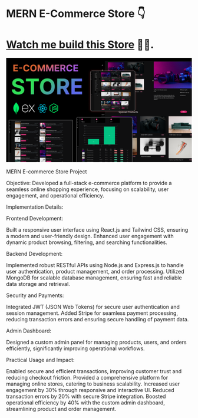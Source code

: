 ﻿# MERN E-Commerce Store 👇

# [Watch me build this Store](https://www.youtube.com/watch?v=PRpTY5LS95M&list=PLSDeUiTMfxW5ymcWAXlbnJ3KLoN34Li_C&pp=gAQBiAQB) 🤘🥂.

![Course Thumbnail](/thumb.png)

MERN E-commerce Store Project

Objective:
Developed a full-stack e-commerce platform to provide a seamless online shopping experience, focusing on scalability, user engagement, and operational efficiency.

Implementation Details:

Frontend Development:

Built a responsive user interface using React.js and Tailwind CSS, ensuring a modern and user-friendly design.
Enhanced user engagement with dynamic product browsing, filtering, and searching functionalities.

Backend Development:

Implemented robust RESTful APIs using Node.js and Express.js to handle user authentication, product management, and order processing.
Utilized MongoDB for scalable database management, ensuring fast and reliable data storage and retrieval.

Security and Payments:

Integrated JWT (JSON Web Tokens) for secure user authentication and session management.
Added Stripe for seamless payment processing, reducing transaction errors and ensuring secure handling of payment data.

Admin Dashboard:

Designed a custom admin panel for managing products, users, and orders efficiently, significantly improving operational workflows.

Practical Usage and Impact:

Enabled secure and efficient transactions, improving customer trust and reducing checkout friction.
Provided a comprehensive platform for managing online stores, catering to business scalability.
Increased user engagement by 30% through responsive and interactive UI.
Reduced transaction errors by 20% with secure Stripe integration.
Boosted operational efficiency by 40% with the custom admin dashboard, streamlining product and order management.
